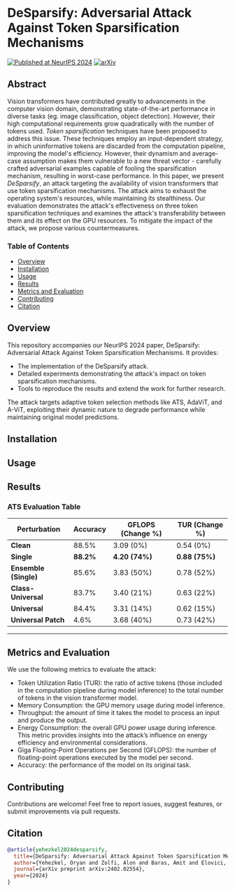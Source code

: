 # DeSparsify: Adversarial Attack Against Token Sparsification Mechanisms
[![Published at NeurIPS 2024](https://img.shields.io/badge/Published-NeurIPS%202024-blue.svg)](link_to_paper)
[![arXiv](https://img.shields.io/badge/arXiv-2402.02554-b31b1b.svg)](https://arxiv.org/abs/2402.02554)

## Abstract
Vision transformers have contributed greatly to advancements in the computer vision domain, demonstrating state-of-the-art performance in diverse tasks (eg. image classification, object detection).
However, their high computational requirements grow quadratically with the number of tokens used.
*Token sparsification* techniques have been proposed to address this issue.
These techniques employ an input-dependent strategy, in which uninformative tokens are discarded from the computation pipeline, improving the model's efficiency.
However, their dynamism and average-case assumption makes them vulnerable to a new threat vector - carefully crafted adversarial examples capable of fooling the sparsification mechanism, resulting in worst-case performance.
In this paper, we present *DeSparsify*, an attack targeting the availability of vision transformers that use token sparsification mechanisms.
The attack aims to exhaust the operating system's resources, while maintaining its stealthiness.
Our evaluation demonstrates the attack's effectiveness on three token sparsification techniques and examines the attack's transferability between them and its effect on the GPU resources.
To mitigate the impact of the attack, we propose various countermeasures.

### Table of Contents
- [Overview](#overview)
- [Installation](#installation)
- [Usage](#usage)
- [Results](#results)
- [Metrics and Evaluation](#metrics-and-evaluation)
- [Contributing](#contributing)
- [Citation](#citation)

## Overview
This repository accompanies our NeurIPS 2024 paper, DeSparsify: Adversarial Attack Against Token Sparsification Mechanisms. It provides:
- The implementation of the DeSparsify attack.
- Detailed experiments demonstrating the attack's impact on token sparsification mechanisms.
- Tools to reproduce the results and extend the work for further research.

The attack targets adaptive token selection methods like ATS, AdaViT, and A-ViT, exploiting their dynamic nature to degrade performance while maintaining original model predictions.

## Installation

## Usage

## Results

### ATS Evaluation Table
| **Perturbation**        | **Accuracy** | **GFLOPS** (Change %) | **TUR** (Change %) |
|--------------------------|--------------|------------------------|--------------------|
| **Clean**               | 88.5%       | 3.09 (0%)             | 0.54 (0%)         |
| **Single**              | **88.2%**   | **4.20 (74%)**        | **0.88 (75%)**    |
| **Ensemble (Single)**   | 85.6%       | 3.83 (50%)            | 0.78 (52%)        |
| **Class-Universal**     | 83.7%       | 3.40 (21%)            | 0.63 (22%)        |
| **Universal**           | 84.4%       | 3.31 (14%)            | 0.62 (15%)        |
| **Universal Patch**     | 4.6%        | 3.68 (40%)            | 0.73 (42%)        |

---


## Metrics and Evaluation
We use the following metrics to evaluate the attack:
- Token Utilization Ratio (TUR): the ratio of active tokens (those included in the computation pipeline during model inference) to the total number of tokens in the vision transformer model.
- Memory Consumption: the GPU memory usage during model inference.
- Throughput: the amount of time it takes the model to process an input and produce the output.
- Energy Consumption: the overall GPU power usage during inference. This metric provides insights into the attack’s influence on energy efficiency and environmental considerations.
- Giga Floating-Point Operations per Second (GFLOPS): the number of floating-point operations executed by the model per second.
- Accuracy: the performance of the model on its original task.

## Contributing
Contributions are welcome! Feel free to report issues, suggest features, or submit improvements via pull requests.

## Citation
```bibtex
@article{yehezkel2024desparsify,
  title={DeSparsify: Adversarial Attack Against Token Sparsification Mechanisms in Vision Transformers},
  author={Yehezkel, Oryan and Zolfi, Alon and Baras, Amit and Elovici, Yuval and Shabtai, Asaf},
  journal={arXiv preprint arXiv:2402.02554},
  year={2024}
}
```
